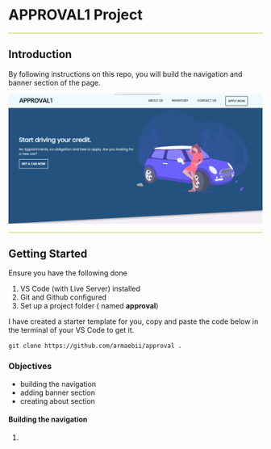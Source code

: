# APPROVAL1 Project
<hr style="background-color: #BDC930;"/>

## Introduction
By following instructions on this repo, you will build the navigation and banner section of the page.

![approval home](/img/src/home.png "approval home")
<hr style="background-color: #BDC930;"/>

## Getting Started
Ensure you have the following done
1. VS Code (with Live Server) installed
2. Git and Github configured
3. Set up a project folder ( named **approval**)

I have created a starter template for you, copy and paste the code below in the terminal of your VS Code to get it.
```
git clone https://github.com/armaebii/approval .
```


### Objectives
- building the navigation
- adding banner section
- creating about section


#### **Building the navigation**
1. 